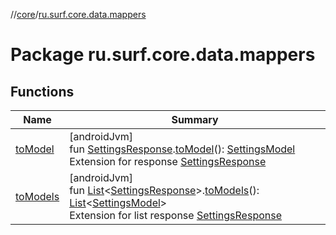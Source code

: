 //[core](../../index.md)/[ru.surf.core.data.mappers](index.md)

# Package ru.surf.core.data.mappers

## Functions

| Name | Summary |
|---|---|
| [toModel](to-model.md) | [androidJvm]<br>fun [SettingsResponse](../ru.surf.core.data.responses/-settings-response/index.md).[toModel](to-model.md)(): [SettingsModel](../ru.surf.core.data.models/-settings-model/index.md)<br>Extension for response [SettingsResponse](../ru.surf.core.data.responses/-settings-response/index.md) |
| [toModels](to-models.md) | [androidJvm]<br>fun [List](https://kotlinlang.org/api/latest/jvm/stdlib/kotlin.collections/-list/index.html)&lt;[SettingsResponse](../ru.surf.core.data.responses/-settings-response/index.md)&gt;.[toModels](to-models.md)(): [List](https://kotlinlang.org/api/latest/jvm/stdlib/kotlin.collections/-list/index.html)&lt;[SettingsModel](../ru.surf.core.data.models/-settings-model/index.md)&gt;<br>Extension for list response [SettingsResponse](../ru.surf.core.data.responses/-settings-response/index.md) |
